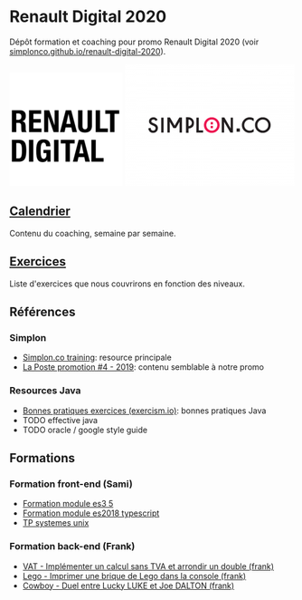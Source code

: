 # Renault Digital 2020

Dépôt formation et coaching pour promo Renault Digital 2020 (voir [simplonco.github.io/renault-digital-2020](https://simplonco.github.io/renault-digital-2020)).

![Logo Renault Digital](docs/img/renault-digital-logo.png)
![Logo Simplon](docs/img/simplon-logo.png)

## [Calendrier](./calendrier)

Contenu du coaching, semaine par semaine.

## [Exercices](./exercices)

Liste d'exercices que nous couvrirons en fonction des niveaux.

## Références

### Simplon

- [Simplon.co training](https://github.com/simplonco/training): resource principale
- [La Poste promotion #4 - 2019](https://simplonco.github.io/lp4-2019/): contenu semblable à notre promo

### Resources Java

- [Bonnes pratiques exercices (exercism.io)](https://github.com/exercism/java/blob/master/POLICIES.md): bonnes pratiques Java
- TODO effective java
- TODO oracle / google style guide

## Formations

### Formation front-end (Sami)

- [Formation module es3 5](https://github.com/VirtuoWorks/formation-module-es3-5)
- [Formation module es2018 typescript](https://github.com/VirtuoWorks/formation-module-es2018-typescript)
- [TP systemes unix](https://github.com/VirtuoWorks/tp-systemes-unix)

### Formation back-end (Frank)

- [VAT - Implémenter un calcul sans TVA et arrondir un double (frank)](./vat)
- [Lego - Imprimer une brique de Lego dans la console (frank)](./lego)
- [Cowboy - Duel entre Lucky LUKE et Joe DALTON (frank)](./cowboy)
